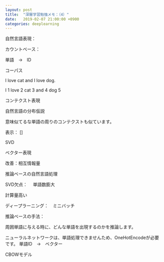 ```yaml
---
layout: post
title:  "深層学習勉強メモ：（4）"
date:   2019-02-07 21:00:00 +0900
categories: deeplearning
---
```





自然言語表現：


カウントベース：

単語　→　ID

コーパス

I love cat and I love dog.

I 1
love 2
cat 3
and 4
dog 5




コンテクスト表現

自然言語の分布仮説


意味似てるな単語の周りのコンテクストも似ています。

表示：
[]


SVD

ベクター表現

改善：相互情報量



推論ベースの自然言語処理


SVD欠点：　
単語数膨大

計算量高い

ディープラーニング：　ミニバッチ


推論ベースの手法：

周囲単語に与える時に、どんな単語を出現するのかを推論します。


ニューラルネットワークは、単語処理できませんため、OneHotEncodeが必要です。
単語ID　→　ベクター

CBOWモデル　
